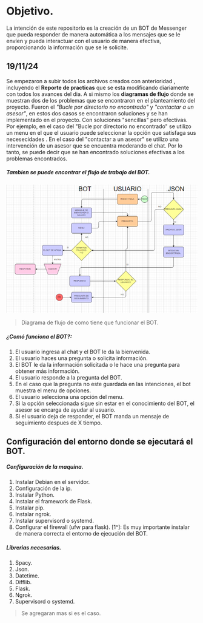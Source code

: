 # Objetivo.

La intención de este repositorio es la creación de un BOT de Messenger que pueda responder de manera automática a los mensajes que se le envíen y pueda interactuar con el usuario de manera efectiva, proporcionando la información que se le solicite.

## 19/11/24

Se empezaron a subir todos los archivos creados con anterioridad , incluyendo el **Reporte de practicas** que se esta modificando diariamente con todos los avances del dia.
A si mismo los **diagramas de flujo** donde se muestran dos de los problemas que se encontraron en el planteamiento del proyecto. Fueron el *"Bucle por directorio no encontrado"* y *"contactar a un asesor"*, en estos dos casos se encontraron soluciones y se han implementado en el proyecto. Con soluciones "sencillas" pero efectivas. Por ejemplo, en el caso del "Bucle por directorio no encontrado" se utilizo un menu en el que el usuario puede seleccionar la opción que satisfaga sus necesecidades . En el caso del "contactar a un asesor" se utilizo una intervención de un asesor que se encuentra moderando el chat. Por lo tanto, se puede decir que se han encontrado soluciones efectivas a los problemas encontrados.

##### Tambien se puede encontrar el flujo de trabajo del BOT.
![estructura](./img/Estructura.png)
>Diagrama de flujo de como tiene que funcionar el BOT.
##### ¿Comó funciona el BOT?:
1. El usuario ingresa al chat y el BOT le da la bienvenida.
2. El usuario haces una pregunta o solicita información.
3. El BOT le da la información solicitada o le hace una pregunta para obtener más información.
4. El usuario responde a la pregunta del BOT.
5. En el caso que la pregunta no este guardada en las intenciones, el bot muestra el menu de opciones.
6. El usuario selecciona una opción del menu.
7. Si la opción seleccionada sigue sin estar en el conocimiento del BOT, el asesor se encarga de ayudar al usuario.
8. Si el usuario deja de responder, el BOT manda un mensaje de seguimiento despues de X tiempo.
[^1]: El tiempo X puede ser configurado por el administrador del BOT. 
[^2]: Ya se encuentran implementadas las soluciones de los casos de uso.

## Configuración del entorno donde se ejecutará el BOT.
##### Configuración de la maquina.
1. Instalar Debian en el servidor.
2. Configuración de la ip.
3. Instalar Python.
4. Instalar el framework de Flask.
5. Instalar pip.
6. Instalar ngrok.
7. Instalar supervisord o systemd.
8. Configurar el firewall (ufw para flask).
[1^]: Es muy importante instalar de manera correcta el entorno de ejecución del BOT.
##### Librerias necesarias.
1. Spacy.
2. Json.
3. Datetime.
4. Difflib.
6. Flask.
7. Ngrok.
8. Supervisord o systemd.
> Se agregaran mas si es el caso.

